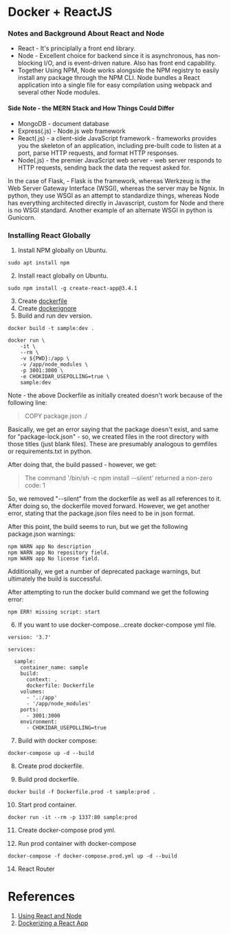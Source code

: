 # Docker + ReactJS

### Notes and Background About React and Node

* React - It's principlally a front end library.
* Node - Excellent choice for backend since it is asynchronous, has non-blocking I/O, and is event-driven nature. Also has front end capability.
* Together Using NPM, Node works alongside the NPM registry to easily install any package through the NPM CLI. Node bundles a React application into a single file for easy compilation using webpack and several other Node modules.

#### Side Note - the MERN Stack and How Things Could Differ

* MongoDB - document database
* Express(.js) - Node.js web framework
* React(.js) - a client-side JavaScript framework - frameworks provides you the skeleton of an application, including pre-built code to listen at a port, parse HTTP requests, and format HTTP responses.
* Node(.js) - the premier JavaScript web server - web server responds to HTTP requests, sending back the data the request asked for.

In the case of Flask, - Flask is the framework, whereas Werkzeug is the Web Server Gateway Interface (WSGI), whereas the server may be Ngnix. In python, they use WSGI as an attempt to standardize things, whereas Node has everything architected directly in Javascript, custom for Node and there is no WSGI standard. Another example of an alternate WSGI in python is Gunicorn.

### Installing React Globally

1. Install NPM globally on Ubuntu.

```
sudo apt install npm
```
2. Install react globally on Ubuntu.

```
sudo npm install -g create-react-app@3.4.1
```
3. Create [dockerfile](/Dockerfile)
4. Create [dockerignore](/.dockerignore)
5. Build and run dev version.

```
docker build -t sample:dev .

docker run \
    -it \
    --rm \
    -v ${PWD}:/app \
    -v /app/node_modules \
    -p 3001:3000 \
    -e CHOKIDAR_USEPOLLING=true \
    sample:dev
```

Note - the above Dockerfile as initially created doesn't work because of the following line:

> COPY package.json ./

Basically, we get an error saying that the package doesn't exist, and same for "package-lock.json" - so, we created files in the root directory with those titles (just blank files). These are presumably analogous to gemfiles or requirements.txt in python.

After doing that, the build passed - however, we get:

> The command '/bin/sh -c npm install --silent' returned a non-zero code: 1

So, we removed "--silent" from the dockerfile as well as all references to it.  After doing so, the dockerfile moved forward.  However, we get another error, stating that the package.json files need to be in json format.

After this point, the build seems to run, but we get the following package.json warnings:

```
npm WARN app No description
npm WARN app No repository field.
npm WARN app No license field.
```
Additionally, we get a number of deprecated package warnings, but ultimately the build is successful.

After attempting to run the docker build command we get the following error:

```
npm ERR! missing script: start
```


6. If you want to use docker-compose...create docker-compose yml file.

```
version: '3.7'

services:

  sample:
    container_name: sample
    build:
      context: .
      dockerfile: Dockerfile
    volumes:
      - '.:/app'
      - '/app/node_modules'
    ports:
      - 3001:3000
    environment:
      - CHOKIDAR_USEPOLLING=true

```
7. Build with docker compose:

```
docker-compose up -d --build
```
8. Create prod dockerfile.

9. Build prod dockerfile.

```
docker build -f Dockerfile.prod -t sample:prod .
```

10. Start prod container.

```
docker run -it --rm -p 1337:80 sample:prod
```
11. Create docker-compose prod yml.

12. Run prod container with docker-compose

```
docker-compose -f docker-compose.prod.yml up -d --build
```
14. React Router

# References

1. [Using React and Node](https://www.simform.com/use-nodejs-with-react/)
2. [Dockerizing a React App](https://mherman.org/blog/dockerizing-a-react-app/)
